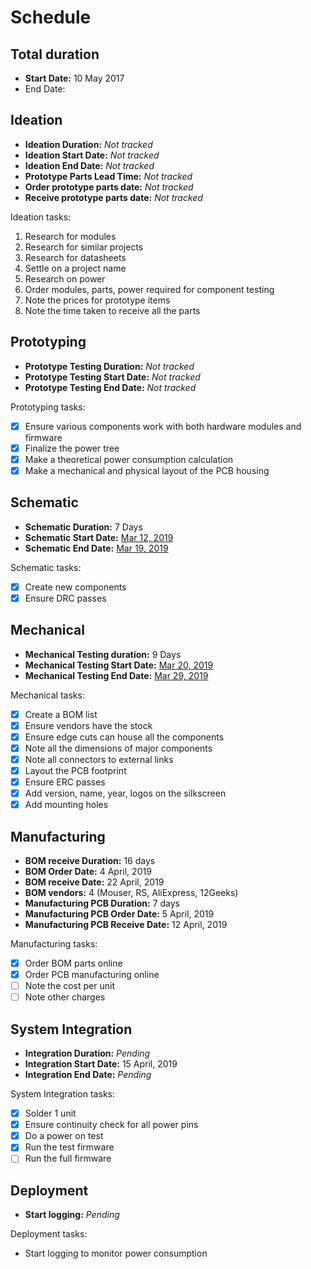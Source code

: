 # Schedule

## Total duration

- **Start Date:** 10 May 2017
- End Date:

## Ideation

- **Ideation Duration:** *Not tracked*
- **Ideation Start Date:** *Not tracked*
- **Ideation End Date:** *Not tracked*
- **Prototype Parts Lead Time:** *Not tracked*
- **Order prototype parts date:** *Not tracked*
- **Receive prototype parts date:** *Not tracked*

Ideation tasks:

1. Research for modules
1. Research for similar projects
1. Research for datasheets
1. Settle on a project name
1. Research on power
1. Order modules, parts, power required for component testing
1. Note the prices for prototype items
1. Note the time taken to receive all the parts

## Prototyping

- **Prototype Testing Duration:** *Not tracked*
- **Prototype Testing Start Date:** *Not tracked*
- **Prototype Testing End Date:** *Not tracked*

Prototyping tasks:

- [x] Ensure various components work with both hardware modules and firmware
- [x] Finalize the power tree
- [x] Make a theoretical power consumption calculation
- [x] Make a mechanical and physical layout of the PCB housing

## Schematic

- **Schematic Duration:** 7 Days
- **Schematic Start Date:** [Mar 12, 2019](https://github.com/sayanee/cactus/commit/ff585d7c6959faede793e362a63a2719848d49f6)
- **Schematic End Date:** [Mar 19, 2019](https://github.com/sayanee/cactus/commit/a69e2ad4a81ffa1c7960dc5ee44be5a643a09f90)

Schematic tasks:

- [x] Create new components
- [x] Ensure DRC passes

## Mechanical

- **Mechanical Testing duration:** 9 Days
- **Mechanical Testing Start Date:** [Mar 20, 2019](https://github.com/sayanee/cactus/commit/9eb6e6a9e616c000224ddb287a9347f35d2da6c7)
- **Mechanical Testing End Date:** [Mar 29, 2019](https://github.com/sayanee/cactus/commit/85a2da56949accfd0cb8a94280c2dceeae0b87dc)

Mechanical tasks:

- [x] Create a BOM list
- [x] Ensure vendors have the stock
- [x] Ensure edge cuts can house all the components
- [x] Note all the dimensions of major components
- [x] Note all connectors to external links
- [x] Layout the PCB footprint
- [x] Ensure ERC passes
- [x] Add version, name, year, logos on the silkscreen
- [x] Add mounting holes

## Manufacturing

- **BOM receive Duration:** 16 days
- **BOM Order Date:** 4 April, 2019
- **BOM receive Date:** 22 April, 2019
- **BOM vendors:** 4 (Mouser, RS, AliExpress, 12Geeks)
- **Manufacturing PCB Duration:** 7 days
- **Manufacturing PCB Order Date:** 5 April, 2019
- **Manufacturing PCB Receive Date:** 12 April, 2019

Manufacturing tasks:

- [x] Order BOM parts online
- [x] Order PCB manufacturing online
- [ ] Note the cost per unit
- [ ] Note other charges

## System Integration

- **Integration Duration:** *Pending*
- **Integration Start Date:** 15 April, 2019
- **Integration End Date:** *Pending*

System Integration tasks:

- [x] Solder 1 unit
- [x] Ensure continuity check for all power pins
- [x] Do a power on test
- [x] Run the test firmware
- [ ] Run the full firmware

## Deployment

- **Start logging:** *Pending*

Deployment tasks:

- Start logging to monitor power consumption
